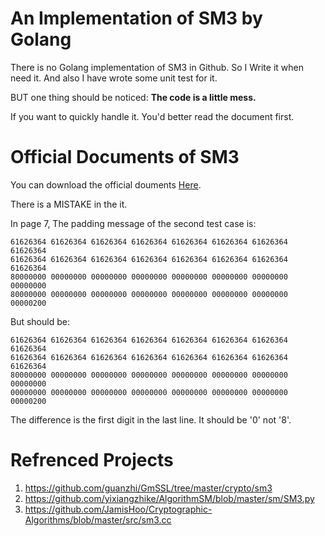 An Implementation of SM3 by Golang
==================================


There is no Golang implementation of SM3 in Github. So I Write it when need it. And also I have wrote some unit test for it.

BUT one thing should be noticed: **The code is a little mess.**

If you want to quickly handle it. You'd better read the document first.

Official Documents of SM3
============================

You can download the official douments [Here](http://wenku.baidu.com/user/submit/download). 

There is a MISTAKE in the it.

In page 7, The padding message of the second test case is:

```
61626364 61626364 61626364 61626364 61626364 61626364 61626364 61626364 
61626364 61626364 61626364 61626364 61626364 61626364 61626364 61626364 
80000000 00000000 00000000 00000000 00000000 00000000 00000000 00000000 
80000000 00000000 00000000 00000000 00000000 00000000 00000000 00000200

```

But should be:

```
61626364 61626364 61626364 61626364 61626364 61626364 61626364 61626364 
61626364 61626364 61626364 61626364 61626364 61626364 61626364 61626364 
80000000 00000000 00000000 00000000 00000000 00000000 00000000 00000000 
00000000 00000000 00000000 00000000 00000000 00000000 00000000 00000200
```

The difference is the first digit in the last line. It should be '0' not '8'.



Refrenced Projects
===========================
1. https://github.com/guanzhi/GmSSL/tree/master/crypto/sm3 
1. https://github.com/yixiangzhike/AlgorithmSM/blob/master/sm/SM3.py 
1. https://github.com/JamisHoo/Cryptographic-Algorithms/blob/master/src/sm3.cc



